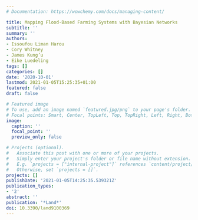 ```yaml
---
# Documentation: https://wowchemy.com/docs/managing-content/

title: Mapping Flood-Based Farming Systems with Bayesian Networks
subtitle: ''
summary: ''
authors:
- Issoufou Liman Harou
- Cory Whitney
- James Kung’u
- Eike Luedeling
tags: []
categories: []
date: '2020-10-01'
lastmod: 2021-01-05T15:25:35+01:00
featured: false
draft: false

# Featured image
# To use, add an image named `featured.jpg/png` to your page's folder.
# Focal points: Smart, Center, TopLeft, Top, TopRight, Left, Right, BottomLeft, Bottom, BottomRight.
image:
  caption: ''
  focal_point: ''
  preview_only: false

# Projects (optional).
#   Associate this post with one or more of your projects.
#   Simply enter your project's folder or file name without extension.
#   E.g. `projects = ["internal-project"]` references `content/project/deep-learning/index.md`.
#   Otherwise, set `projects = []`.
projects: []
publishDate: '2021-01-05T14:25:35.539321Z'
publication_types:
- '2'
abstract: ''
publication: '*Land*'
doi: 10.3390/land9100369
---
```

